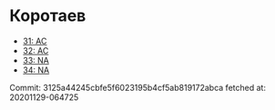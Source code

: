 # Коротаев
- [31: AC](31.md)
- [32: AC](32.md)
- [33: NA](33.md)
- [34: NA](34.md)

Commit: 3125a44245cbfe5f6023195b4cf5ab819172abca
 fetched at: 20201129-064725
